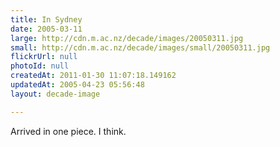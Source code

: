 ```yaml
---
title: In Sydney
date: 2005-03-11
large: http://cdn.m.ac.nz/decade/images/20050311.jpg
small: http://cdn.m.ac.nz/decade/images/small/20050311.jpg
flickrUrl: null
photoId: null
createdAt: 2011-01-30 11:07:18.149162
updatedAt: 2005-04-23 05:56:48
layout: decade-image

---
```

Arrived in one piece. I think.
